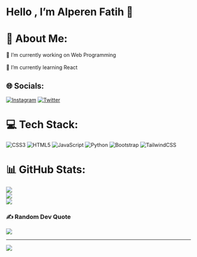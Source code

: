 # Hello , I’m Alperen Fatih 👋

# 💫 About Me:

🔭 I’m currently working on Web Programming<br><br>🌱 I’m currently learning React<br>

## 🌐 Socials:

[![Instagram](https://img.shields.io/badge/Instagram-%23E4405F.svg?logo=Instagram&logoColor=white)](https://instagram.com/_alperenfatih) [![Twitter](https://img.shields.io/badge/Twitter-%231DA1F2.svg?logo=Twitter&logoColor=white)](https://twitter.com/_alperenfatih)

# 💻 Tech Stack:

 ![CSS3](https://img.shields.io/badge/css3-%231572B6.svg?style=for-the-badge&logo=css3&logoColor=white) ![HTML5](https://img.shields.io/badge/html5-%23E34F26.svg?style=for-the-badge&logo=html5&logoColor=white) ![JavaScript](https://img.shields.io/badge/javascript-%23323330.svg?style=for-the-badge&logo=javascript&logoColor=%23F7DF1E) ![Python](https://img.shields.io/badge/python-3670A0?style=for-the-badge&logo=python&logoColor=ffdd54) ![Bootstrap](https://img.shields.io/badge/bootstrap-%23563D7C.svg?style=for-the-badge&logo=bootstrap&logoColor=white) ![TailwindCSS](https://img.shields.io/badge/tailwindcss-%2338B2AC.svg?style=for-the-badge&logo=tailwind-css&logoColor=white)

# 📊 GitHub Stats:

![](https://github-readme-stats.vercel.app/api?username=alperenfatiih&theme=dark&hide_border=false&include_all_commits=false&count_private=false)<br/>
![](https://github-readme-streak-stats.herokuapp.com/?user=alperenfatiih&theme=dark&hide_border=false)<br/>
![](https://github-readme-stats.vercel.app/api/top-langs/?username=alperenfatiih&theme=dark&hide_border=false&include_all_commits=false&count_private=false&layout=compact)

### ✍️ Random Dev Quote

![](https://quotes-github-readme.vercel.app/api?type=horizontal&theme=radical)

---

[![](https://visitcount.itsvg.in/api?id=alperenfatiih&icon=0&color=0)](https://visitcount.itsvg.in)

<!-- Proudly created with GPRM ( https://gprm.itsvg.in ) -->




